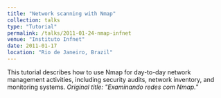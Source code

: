 ```yaml
---
title: "Network scanning with Nmap"
collection: talks
type: "Tutorial"
permalink: /talks/2011-01-24-nmap-infnet
venue: "Instituto Infnet"
date: 2011-01-17
location: "Rio de Janeiro, Brazil"
---
```

This tutorial describes how to use Nmap for day-to-day network management activities, including security audits, network inventory, and monitoring systems.   <i>Original title: "Examinando redes com Nmap."</i>

